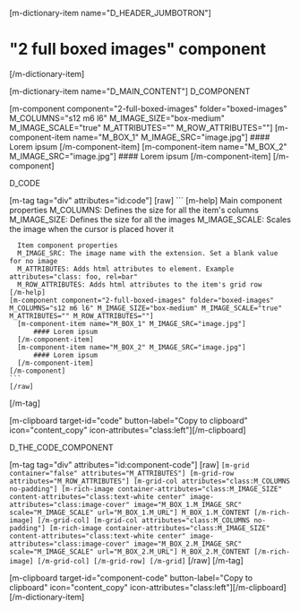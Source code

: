 [m-dictionary-item name="D_HEADER_JUMBOTRON"]
  # "2 full boxed images" component
[/m-dictionary-item]

[m-dictionary-item name="D_MAIN_CONTENT"]
  D_COMPONENT

  [m-component component="2-full-boxed-images" folder="boxed-images" M_COLUMNS="s12 m6 l6" M_IMAGE_SIZE="box-medium" M_IMAGE_SCALE="true" M_ATTRIBUTES="" M_ROW_ATTRIBUTES=""]
    [m-component-item name="M_BOX_1" M_IMAGE_SRC="image.jpg"]
        #### Lorem ipsum
    [/m-component-item]
    [m-component-item name="M_BOX_2" M_IMAGE_SRC="image.jpg"]
        #### Lorem ipsum
    [/m-component-item]
  [/m-component]  

  D_CODE

  [m-tag tag="div" attributes="id:code"]
    [raw]
    ```
    [m-help]
      Main component properties
      M_COLUMNS: Defines the size for all the item's columns
      M_IMAGE_SIZE: Defines the size for all the images
      M_IMAGE_SCALE: Scales the image when the cursor is placed hover it

      Item component properties
      M_IMAGE_SRC: The image name with the extension. Set a blank value for no image
      M_ATTRIBUTES: Adds html attributes to element. Example attributes="class: foo, rel=bar"
      M_ROW_ATTRIBUTES: Adds html attributes to the item's grid row
    [/m-help]
    [m-component component="2-full-boxed-images" folder="boxed-images" M_COLUMNS="s12 m6 l6" M_IMAGE_SIZE="box-medium" M_IMAGE_SCALE="true" M_ATTRIBUTES="" M_ROW_ATTRIBUTES=""]
      [m-component-item name="M_BOX_1" M_IMAGE_SRC="image.jpg"]
          #### Lorem ipsum
      [/m-component-item]
      [m-component-item name="M_BOX_2" M_IMAGE_SRC="image.jpg"]
          #### Lorem ipsum
      [/m-component-item]
    [/m-component]  
    ```
    [/raw]
  [/m-tag]  

  [m-clipboard target-id="code" button-label="Copy to clipboard" icon="content_copy" icon-attributes="class:left"][/m-clipboard]

  D_THE_CODE_COMPONENT

  [m-tag tag="div" attributes="id:component-code"]
    [raw]
    ```
    [m-grid container="false" attributes="M_ATTRIBUTES"]
      [m-grid-row attributes="M_ROW_ATTRIBUTES"]
        [m-grid-col attributes="class:M_COLUMNS no-padding"]
          [m-rich-image container-attributes="class:M_IMAGE_SIZE" content-attributes="class:text-white center" image-attributes="class:image-cover" image="M_BOX_1.M_IMAGE_SRC" scale="M_IMAGE_SCALE" url="M_BOX_1.M_URL"]
            M_BOX_1.M_CONTENT
          [/m-rich-image]
        [/m-grid-col]
        [m-grid-col attributes="class:M_COLUMNS no-padding"]
          [m-rich-image container-attributes="class:M_IMAGE_SIZE" content-attributes="class:text-white center" image-attributes="class:image-cover" image="M_BOX_2.M_IMAGE_SRC" scale="M_IMAGE_SCALE" url="M_BOX_2.M_URL"]
            M_BOX_2.M_CONTENT
          [/m-rich-image]
        [/m-grid-col]
      [/m-grid-row]
    [/m-grid]
    ```
    [/raw]
  [/m-tag]  

  [m-clipboard target-id="component-code" button-label="Copy to clipboard" icon="content_copy" icon-attributes="class:left"][/m-clipboard]
[/m-dictionary-item]
